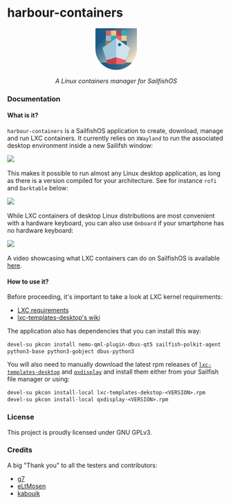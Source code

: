 # harbour-containers
<p align="center"><img src="https://raw.githubusercontent.com/sailfish-containers/harbour-Containers/master/icons/172x172/harbour-containers.png" width = 96></p>
<p align="center"><i>A Linux containers manager for SailfishOS</i></p>

### Documentation
#### What is it?
`harbour-containers` is a SailfishOS application to create, download, manage and run LXC containers. It currently relies on `XWayland` to run the associated desktop environment inside a new Sailifsh window:

![](https://user-images.githubusercontent.com/7107523/99102454-feeae200-25d5-11eb-935f-b846233e8808.gif)

This makes it possible to run almost any Linux desktop application, as long as there is a version compiled for your architecture. See for instance `rofi` and `Darktable` below:

![](https://user-images.githubusercontent.com/7107523/99102434-fa262e00-25d5-11eb-853f-f203327f9a55.gif)

While LXC containers of desktop Linux distributions are most convenient with a hardware keyboard, you can also use `Onboard` if your smartphone has no hardware keyboard:

![](https://user-images.githubusercontent.com/7107523/99102422-f5fa1080-25d5-11eb-9d74-b7a09c1a9a22.gif)

A video showcasing what LXC containers can do on SailfishOS is available [here](https://youtu.be/-dgD5jci8Dk).

#### How to use it?
Before proceeding, it's important to take a look at LXC kernel requirements:
 - [LXC requirements](https://github.com/sailfish-containers/lxc-templates-desktop/wiki/Requirements)
 - [lxc-templates-desktop's wiki](https://github.com/sailfish-containers/lxc-templates-desktop/wiki)

The application also has dependencies that you can install this way:

```
devel-su pkcon install nemo-qml-plugin-dbus-qt5 sailfish-polkit-agent python3-base python3-gobject dbus-python3
```

You will also need to manually download the latest rpm releases of [`lxc-templates-desktop`](https://github.com/sailfish-containers/lxc-templates-desktop) and [`qxdisplay`](https://github.com/sailfish-containers/qxdisplay) and install them either from your Sailfish file manager or using:

```
devel-su pkcon install-local lxc-templates-dekstop-<VERSION>.rpm
devel-su pkcon install-local qxdisplay-<VERSION>.rpm
```

### License

This project is proudly licensed under GNU GPLv3.

### Credits

A big "Thank you" to all the testers and contributors:
 - [g7](https://github.com/g7)
 - [eLtMosen](https://github.com/eLtMosen)
 - [kabouik](https://github.com/Kabouik)
